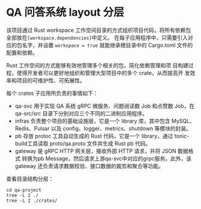 # QA 问答系统 layout 分层

该项目通过 Rust workspace 工作空间目录的方式组织项目代码，将所有依赖包全部放在`[workspace.dependencies]`中定义。
在每子应用程序中，只需要引入对应的包名字，并设置 `workspace = true` 就能继承根目录中的 Cargo.toml 文件的配置和依赖。

Rust 工作空间的方式能够有效地管理多个相关的包，简化依赖管理和项
目构建过程，使得开发者可以更好地组织和管理大型项目中的多个 crate，从而提高开
发效率和项目的可维护性、可拓展性。

每个 crates 子应用所负责的事情如下：
- qa-svc 用于实现 QA 系统 gRPC 微服务、问题阅读数 Job 和点赞数 Job，在
qa-src/src 目录下分别对应三个不同的二进制应用程序。
- infras 负责整个项目的基础设施层，它是一个 library 库，其中包含 MySQL、
Redis、Pulsar 以及 config、logger、metrics、shutdown 等模块的封装。
- pb 存放 protoc 工具自动生成的 Rust 代码，它是一个 library，通过 tonic-build工具读取 proto/qa.proto 文件并生成 Rust pb 代码。
- gateway 是 gRPC HTTP 网关层，接收外部 HTTP 请求，并将 JSON 数据格式
转换为pb Message，然后请求上游qa-svc中对应的grpc服务。此外，该gateway
还负责请求数据校验、接口数据的裁剪和聚合等功能。

查看目录结构分层：
```shell
cd qa-project
tree -L 2 ./
tree -L 2 ./crates/
```
